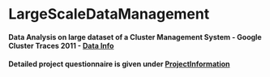 # LargeScaleDataManagement
#### Data Analysis on large dataset of a Cluster Management System - Google Cluster Traces 2011 - [Data Info](https://github.com/google/cluster-data/blob/master/ClusterData2011_2.md)
#### Detailed project questionnaire is given under [ProjectInformation](https://github.com/JayashriGovindan/LargeScaleDataManagement/blob/main/ProjectInformation.pdf)
